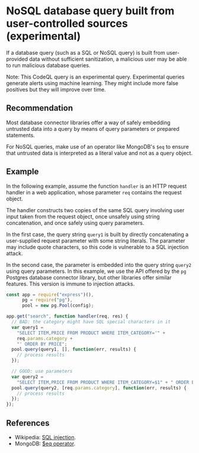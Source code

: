 # NoSQL database query built from user-controlled sources (experimental)
If a database query (such as a SQL or NoSQL query) is built from user-provided data without sufficient sanitization, a malicious user may be able to run malicious database queries.

Note: This CodeQL query is an experimental query. Experimental queries generate alerts using machine learning. They might include more false positives but they will improve over time.


## Recommendation
Most database connector libraries offer a way of safely embedding untrusted data into a query by means of query parameters or prepared statements.

For NoSQL queries, make use of an operator like MongoDB's `$eq` to ensure that untrusted data is interpreted as a literal value and not as a query object.


## Example
In the following example, assume the function `handler` is an HTTP request handler in a web application, whose parameter `req` contains the request object.

The handler constructs two copies of the same SQL query involving user input taken from the request object, once unsafely using string concatenation, and once safely using query parameters.

In the first case, the query string `query1` is built by directly concatenating a user-supplied request parameter with some string literals. The parameter may include quote characters, so this code is vulnerable to a SQL injection attack.

In the second case, the parameter is embedded into the query string `query2` using query parameters. In this example, we use the API offered by the `pg` Postgres database connector library, but other libraries offer similar features. This version is immune to injection attacks.


```javascript
const app = require("express")(),
      pg = require("pg"),
      pool = new pg.Pool(config);

app.get("search", function handler(req, res) {
  // BAD: the category might have SQL special characters in it
  var query1 =
    "SELECT ITEM,PRICE FROM PRODUCT WHERE ITEM_CATEGORY='" +
    req.params.category +
    "' ORDER BY PRICE";
  pool.query(query1, [], function(err, results) {
    // process results
  });

  // GOOD: use parameters
  var query2 =
    "SELECT ITEM,PRICE FROM PRODUCT WHERE ITEM_CATEGORY=$1" + " ORDER BY PRICE";
  pool.query(query2, [req.params.category], function(err, results) {
    // process results
  });
});

```

## References
* Wikipedia: [SQL injection](https://en.wikipedia.org/wiki/SQL_injection).
* MongoDB: [$eq operator](https://docs.mongodb.com/manual/reference/operator/query/eq).

